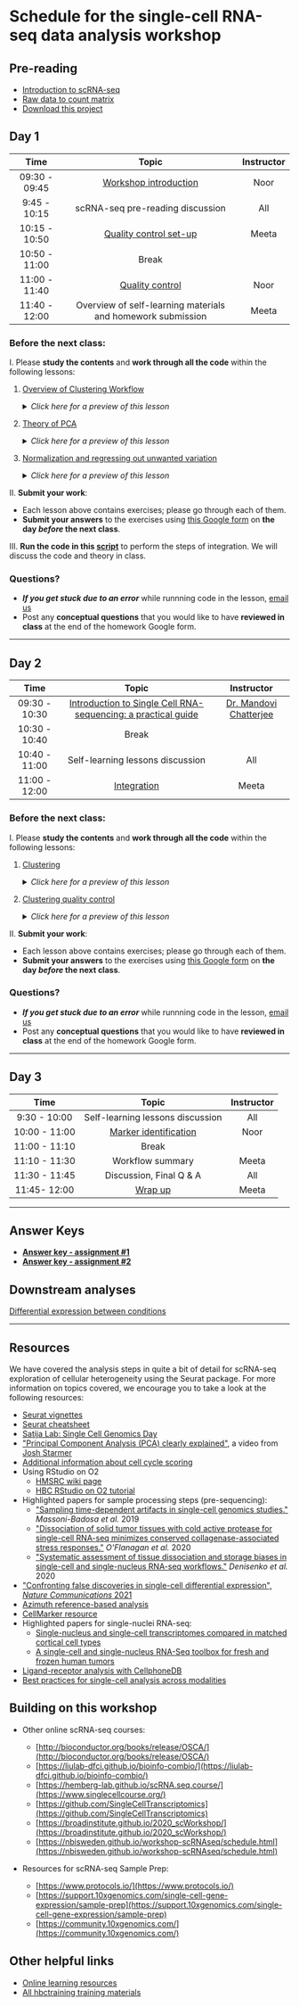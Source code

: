 # Schedule for the single-cell RNA-seq data analysis workshop

## Pre-reading

* [Introduction to scRNA-seq](../lessons/01_intro_to_scRNA-seq.md)
* [Raw data to count matrix](../lessons/02_SC_generation_of_count_matrix.md)
* [Download this project](https://www.dropbox.com/s/vop78wq76h02a2f/single_cell_rnaseq.zip?dl=1)

## Day 1

| Time |  Topic  | Instructor |
|:-----------:|:----------:|:--------:|
| 09:30 - 09:45 | [Workshop introduction](../slides/Intro_to_workshop_all_in_person.pdf) | Noor |
| 9:45 - 10:15 | scRNA-seq pre-reading discussion | All |
| 10:15 - 10:50 | [Quality control set-up](../lessons/03_SC_quality_control-setup.md) | Meeta |
| 10:50 - 11:00 | Break |
| 11:00 - 11:40 | [Quality control](../lessons/04_SC_quality_control.md) | Noor |
| 11:40 - 12:00 | Overview of self-learning materials and homework submission | Meeta |


### Before the next class:

I. Please **study the contents** and **work through all the code** within the following lessons:
   1. [Overview of Clustering Workflow](../lessons/postQC_workflow.md)
      <details>
       <summary><i>Click here for a preview of this lesson</i></summary>
         <br>QC is complete, what's next?
         <br><br>In this lesson you will get a brief overview of the next steps in the scRNA-seq analysis workflow. It's good to have a big picture understanding before we get into the nitty gritty details!<br><br>
         </details>
         
   2. [Theory of PCA](../lessons/05_theory_of_PCA.md)
      <details>
       <summary><i>Click here for a preview of this lesson</i></summary>
         <br>Before we can begin the next steps of the workflow, we need to make sure you have a good understanding of Principal Components Analysis (PCA). This method will be utilized in the scRNA-seq analysis workflow, and this foundation will help you better navigate those steps and interpretation of results.<br><br>
        </details>
        
   3. [Normalization and regressing out unwanted variation](../lessons/06_SC_SCT_normalization.md)
      <details>
       <summary><i>Click here for a preview of this lesson</i></summary>
         <br>During the analysis we will be making lots of comparisons; between cells, between samples, or both. To make accurate comparisons of gene expression we need to first perform normalization. We also want to make sure that the differences we find are a true biolgical effect and not a result of other sources of unwanted variation . <br><br>In this lesson you will:<br>
            - Assess your data for any unwanted variation<br>
            - Normalize the data while also regressing out any identified sources of unwanted variation <br><br>
        </details>
         

II. **Submit your work**:
   * Each lesson above contains exercises; please go through each of them.
   * **Submit your answers** to the exercises using [this Google form](https://docs.google.com/forms/d/e/1FAIpQLSf4zw37eUcuNCmHxCLikg3JENoxGWIuv5c_5pqHdYNId81Arg/viewform) on **the day *before* the next class**.
   
III. **Run the code in this [script](https://github.com/hbctraining/scRNA-seq_online/raw/master/scripts/integration_code.R)** to perform the steps of integration. We will discuss the code and theory in class.

### Questions?
* ***If you get stuck due to an error*** while runnning code in the lesson, [email us](mailto:hbctraining@hsph.harvard.edu) 
* Post any **conceptual questions** that you would like to have **reviewed in class** at the end of the homework Google form.

***

## Day 2

| Time |  Topic  | Instructor |
|:-----------:|:----------:|:--------:|
| 09:30 - 10:30| [Introduction to Single Cell RNA-sequencing: a practical guide](../slides/Feb2024_Chan_Core_scRNA-seq.pdf) | [Dr. Mandovi Chatterjee](https://singlecellcore.hms.harvard.edu/people/mandovi-chatterjee-phd) |
| 10:30 - 10:40 | Break |
| 10:40 - 11:00 | Self-learning lessons discussion | All |
| 11:00 - 12:00| [Integration](../lessons/06_integration.md) | Meeta |


### Before the next class:
I. Please **study the contents** and **work through all the code** within the following lessons:
   1. [Clustering](../lessons/07_SC_clustering_cells_SCT.md)
      <details>
       <summary><i>Click here for a preview of this lesson</i></summary>
         <br>From the UMAP visualization of our data  we can see that the cells are positioned into groups. Our next task is to isolate clusters of cells that are most similar to one another based on gene expression. <br><br>In this lesson you will:<br>
             - Learn the theory behind clustering and how it is performed in Seurat<br>
             - Cluster cells and visualize them on the UMAP<br>
        </details>

   2. [Clustering quality control](../lessons/08_SC_clustering_quality_control.md)
      <details>
       <summary><i>Click here for a preview of this lesson</i></summary>
         <br>After separating cells into clusters, it is crtical to evaluate whether they are biologically meaningful or not. At this point we can also decide if we need to re-cluster and/or potentialy go back to a previous QC step.
         <br><br>In this lesson you will:<br>
           - Check to see that clusters are not influenced by uninteresting sources of variation<br>
           - Check to see whether the major principal components are driving the different clusters<br>
           - Explore the cell type identities by looking at the expression for known markers across the clusters.<br>
        </details>
         

II. **Submit your work**:
   * Each lesson above contains exercises; please go through each of them.
   * **Submit your answers** to the exercises using [this Google form](https://forms.gle/Znjefroiy5joVCyR8) on **the day *before* the next class**.

### Questions?
* ***If you get stuck due to an error*** while runnning code in the lesson, [email us](mailto:hbctraining@hsph.harvard.edu) 
* Post any **conceptual questions** that you would like to have **reviewed in class** at the end of the homework Google form.

***

## Day 3

| Time |  Topic  | Instructor |
|:-----------:|:----------:|:--------:|
| 9:30 - 10:00 | Self-learning lessons discussion | All |
| 10:00 - 11:00 |[Marker identification](../lessons/09_merged_SC_marker_identification.md) | Noor |
| 11:00 - 11:10 | Break |
| 11:10 - 11:30 | Workflow summary | Meeta |
| 11:30 - 11:45 | Discussion, Final Q & A | All |
| 11:45- 12:00 | [Wrap up](../slides/Workshop_wrapup_in_person.pdf) | Meeta |

***

## Answer Keys

* **[Answer key - assignment #1](../homework/Day1_exercise_answer_key.md)**
* **[Answer key - assignment #2](../homework/Day2_exercise_answer_key.R)**

## Downstream analyses

[Differential expression between conditions](../lessons/pseudobulk_DESeq2_scrnaseq.md)

***

## Resources
We have covered the analysis steps in quite a bit of detail for scRNA-seq exploration of cellular heterogeneity using the Seurat package. For more information on topics covered, we encourage you to take a look at the following resources:

* [Seurat vignettes](https://satijalab.org/seurat/vignettes.html)
* [Seurat cheatsheet](https://satijalab.org/seurat/essential_commands.html)
* [Satija Lab: Single Cell Genomics Day](https://satijalab.org/scgd21/)
* ["Principal Component Analysis (PCA) clearly explained"](https://www.youtube.com/watch?v=_UVHneBUBW0), a video from [Josh Starmer](https://twitter.com/joshuastarmer)
* [Additional information about cell cycle scoring](../lessons/cell_cycle_scoring.md)
* Using RStudio on O2
    * [HMSRC wiki page](https://harvardmed.atlassian.net/wiki/spaces/O2/pages/1623425967/RStudio+on+O2)
    * [HBC RStudio on O2 tutorial](https://hbctraining.github.io/Intro-to-Unix-QMB/lessons/R_studio_on_02.html)
* Highlighted papers for sample processing steps (pre-sequencing):
  - ["Sampling time-dependent artifacts in single-cell genomics studies."](https://genomebiology.biomedcentral.com/articles/10.1186/s13059-020-02032-0) *Massoni-Badosa et al.* 2019
  - ["Dissociation of solid tumor tissues with cold active protease for single-cell RNA-seq minimizes conserved collagenase-associated stress responses."](https://genomebiology.biomedcentral.com/articles/10.1186/s13059-019-1830-0) *O'Flanagan et al.* 2020
  - ["Systematic assessment of tissue dissociation and storage biases in single-cell and single-nucleus RNA-seq workflows."](https://genomebiology.biomedcentral.com/articles/10.1186/s13059-020-02048-6) *Denisenko et al.* 2020
* ["Confronting false discoveries in single-cell differential expression", _Nature Communications_ 2021](https://www.nature.com/articles/s41467-021-25960-2)
* [Azimuth reference-based analysis](https://azimuth.hubmapconsortium.org/)
* [CellMarker resource](http://biocc.hrbmu.edu.cn/CellMarker/)
* Highlighted papers for single-nuclei RNA-seq:
  - [Single-nucleus and single-cell transcriptomes compared in matched cortical cell types](https://www.ncbi.nlm.nih.gov/pmc/articles/PMC6306246/)
  - [A single-cell and single-nucleus RNA-Seq toolbox for fresh and frozen human tumors](https://www.nature.com/articles/s41591-020-0844-1)
* [Ligand-receptor analysis with CellphoneDB](https://www.nature.com/articles/s41576-020-00292-x)
* [Best practices for single-cell analysis across modalities](https://www.nature.com/articles/s41576-023-00586-w)


## Building on this workshop

* Other online scRNA-seq courses:
  - [http://bioconductor.org/books/release/OSCA/](http://bioconductor.org/books/release/OSCA/)
  - [https://liulab-dfci.github.io/bioinfo-combio/](https://liulab-dfci.github.io/bioinfo-combio/)
  - [https://hemberg-lab.github.io/scRNA.seq.course/](https://www.singlecellcourse.org/)
  - [https://github.com/SingleCellTranscriptomics](https://github.com/SingleCellTranscriptomics)
  - [https://broadinstitute.github.io/2020_scWorkshop/](https://broadinstitute.github.io/2020_scWorkshop/)
  - [https://nbisweden.github.io/workshop-scRNAseq/schedule.html](https://nbisweden.github.io/workshop-scRNAseq/schedule.html)

* Resources for scRNA-seq Sample Prep:
  - [https://www.protocols.io/](https://www.protocols.io/)
  - [https://support.10xgenomics.com/single-cell-gene-expression/sample-prep](https://support.10xgenomics.com/single-cell-gene-expression/sample-prep)
  - [https://community.10xgenomics.com/](https://community.10xgenomics.com/)

## Other helpful links
* [Online learning resources](https://hbctraining.github.io/bioinformatics_online/lists/online_trainings.html)
* [All hbctraining training materials](https://hbctraining.github.io/main)


